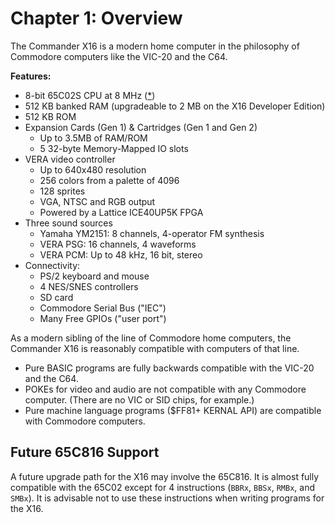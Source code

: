 
# Chapter 1: Overview

The Commander X16 is a modern home computer in the philosophy of Commodore computers like the VIC-20 and the C64.

**Features:**

* 8-bit 65C02S CPU at 8 MHz ([*](#future-65c816-support))
* 512 KB banked RAM (upgradeable to 2 MB on the X16 Developer Edition)
* 512 KB ROM
* Expansion Cards (Gen 1) & Cartridges (Gen 1 and Gen 2)
  * Up to 3.5MB of RAM/ROM
  * 5 32-byte Memory-Mapped IO slots
* VERA video controller
  * Up to 640x480 resolution
  * 256 colors from a palette of 4096
  * 128 sprites
  * VGA, NTSC and RGB output
  * Powered by a Lattice ICE40UP5K FPGA
* Three sound sources
  * Yamaha YM2151: 8 channels, 4-operator FM synthesis
  * VERA PSG: 16 channels, 4 waveforms
  * VERA PCM: Up to 48 kHz, 16 bit, stereo
* Connectivity:
  * PS/2 keyboard and mouse
  * 4 NES/SNES controllers
  * SD card
  * Commodore Serial Bus ("IEC")
  * Many Free GPIOs ("user port")

As a modern sibling of the line of Commodore home computers, the Commander X16 is reasonably compatible with computers of that line.

* Pure BASIC programs are fully backwards compatible with the VIC-20 and the C64.
* POKEs for video and audio are not compatible with any Commodore computer. (There are no VIC or SID chips, for example.)
* Pure machine language programs ($FF81+ KERNAL API) are compatible with Commodore computers.

## Future 65C816 Support

A future upgrade path for the X16 may involve the 65C816. It is almost fully
compatible with the 65C02 except for 4 instructions (`BBRx`, `BBSx`, `RMBx`, and `SMBx`).
It is advisable not to use these instructions when writing programs for the X16.

<!-- For PDF formatting -->
<div class="page-break"></div>

